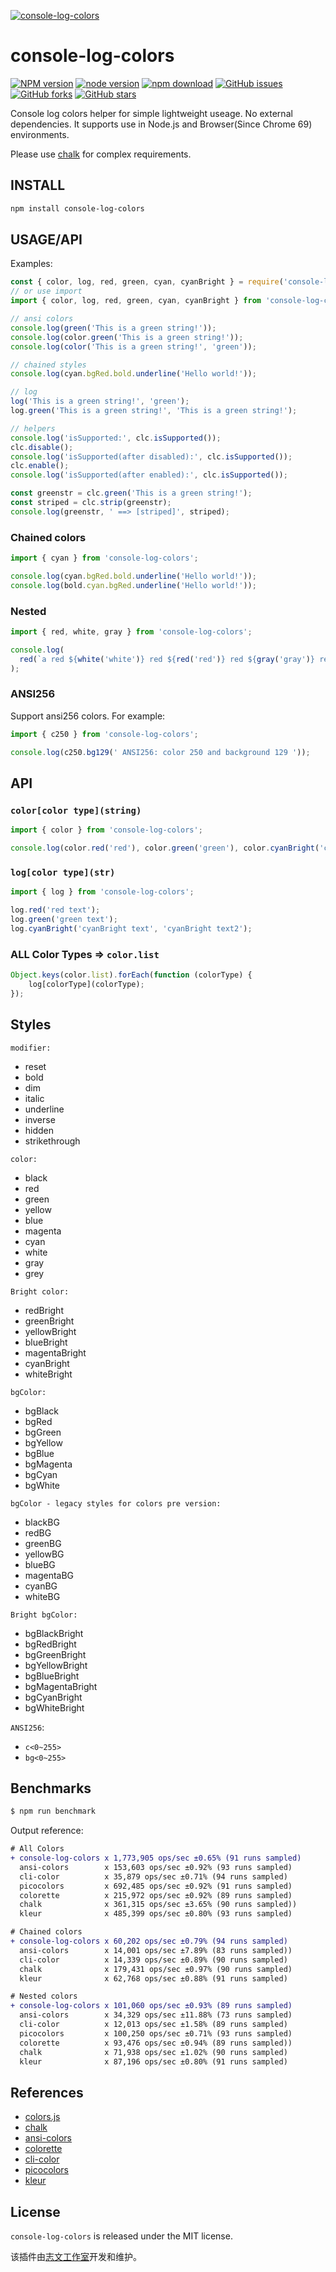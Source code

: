 [![console-log-colors](https://nodei.co/npm/console-log-colors.png)][download-url]

# console-log-colors

[![NPM version][npm-badge]][npm-url]
[![node version][node-badge]][node-url]
[![npm download][download-badge]][download-url]
[![GitHub issues][issues-badge]][issues-url]
[![GitHub forks][forks-badge]][forks-url]
[![GitHub stars][stars-badge]][stars-url]

Console log colors helper for simple lightweight useage. No external dependencies. It supports use in Node.js and Browser(Since Chrome 69) environments.

Please use [chalk](https://github.com/chalk/chalk) for complex requirements.

## INSTALL

```bash
npm install console-log-colors
```

## USAGE/API

Examples:

```js
const { color, log, red, green, cyan, cyanBright } = require('console-log-colors');
// or use import
import { color, log, red, green, cyan, cyanBright } from 'console-log-colors';

// ansi colors
console.log(green('This is a green string!'));
console.log(color.green('This is a green string!'));
console.log(color('This is a green string!', 'green'));

// chained styles
console.log(cyan.bgRed.bold.underline('Hello world!'));

// log
log('This is a green string!', 'green');
log.green('This is a green string!', 'This is a green string!');

// helpers
console.log('isSupported:', clc.isSupported());
clc.disable();
console.log('isSupported(after disabled):', clc.isSupported());
clc.enable();
console.log('isSupported(after enabled):', clc.isSupported());

const greenstr = clc.green('This is a green string!');
const striped = clc.strip(greenstr);
console.log(greenstr, ' ==> [striped]', striped);
```

### Chained colors

```js
import { cyan } from 'console-log-colors';

console.log(cyan.bgRed.bold.underline('Hello world!'));
console.log(bold.cyan.bgRed.underline('Hello world!'));
```

### Nested

```js
import { red, white, gray } from 'console-log-colors';

console.log(
  red(`a red ${white('white')} red ${red('red')} red ${gray('gray')} red ${red('red')} red ${red('red')}`)
);
```

### ANSI256

Support ansi256 colors. For example:

```js
import { c250 } from 'console-log-colors';

console.log(c250.bg129(' ANSI256: color 250 and background 129 '));
```

## API

### `color[color type](string)`

```js
import { color } from 'console-log-colors';

console.log(color.red('red'), color.green('green'), color.cyanBright('cyanBright'));
```

### `log[color type](str)`

```js
import { log } from 'console-log-colors';

log.red('red text');
log.green('green text');
log.cyanBright('cyanBright text', 'cyanBright text2');
```

### ALL Color Types => `color.list`

```js
Object.keys(color.list).forEach(function (colorType) {
    log[colorType](colorType);
});
```

## Styles

`modifier:`

* reset
* bold
* dim
* italic
* underline
* inverse
* hidden
* strikethrough

`color:`

* black
* red
* green
* yellow
* blue
* magenta
* cyan
* white
* gray
* grey

`Bright color:`

* redBright
* greenBright
* yellowBright
* blueBright
* magentaBright
* cyanBright
* whiteBright

`bgColor:`

* bgBlack
* bgRed
* bgGreen
* bgYellow
* bgBlue
* bgMagenta
* bgCyan
* bgWhite

`bgColor - legacy styles for colors pre version:`

* blackBG
* redBG
* greenBG
* yellowBG
* blueBG
* magentaBG
* cyanBG
* whiteBG

`Bright bgColor:`

* bgBlackBright
* bgRedBright
* bgGreenBright
* bgYellowBright
* bgBlueBright
* bgMagentaBright
* bgCyanBright
* bgWhiteBright

`ANSI256`:

- `c<0~255>`
- `bg<0~255>`

## Benchmarks

```bash
$ npm run benchmark
```

Output reference:

```diff
# All Colors
+ console-log-colors x 1,773,905 ops/sec ±0.65% (91 runs sampled)
  ansi-colors        x 153,603 ops/sec ±0.92% (93 runs sampled)
  cli-color          x 35,879 ops/sec ±0.71% (94 runs sampled)
  picocolors         x 692,485 ops/sec ±0.92% (91 runs sampled)
  colorette          x 215,972 ops/sec ±0.92% (89 runs sampled)
  chalk              x 361,315 ops/sec ±3.65% (90 runs sampled))
  kleur              x 485,399 ops/sec ±0.80% (93 runs sampled)

# Chained colors
+ console-log-colors x 60,202 ops/sec ±0.79% (94 runs sampled)
  ansi-colors        x 14,001 ops/sec ±7.89% (83 runs sampled))
  cli-color          x 14,339 ops/sec ±0.89% (90 runs sampled)
  chalk              x 179,431 ops/sec ±0.97% (90 runs sampled)
  kleur              x 62,768 ops/sec ±0.88% (91 runs sampled)

# Nested colors
+ console-log-colors x 101,060 ops/sec ±0.93% (89 runs sampled)
  ansi-colors        x 34,329 ops/sec ±11.88% (73 runs sampled)
  cli-color          x 12,013 ops/sec ±1.58% (89 runs sampled)
  picocolors         x 100,250 ops/sec ±0.71% (93 runs sampled)
  colorette          x 93,476 ops/sec ±0.94% (89 runs sampled))
  chalk              x 71,938 ops/sec ±1.02% (90 runs sampled)
  kleur              x 87,196 ops/sec ±0.80% (91 runs sampled)
```

## References

- [colors.js](https://github.com/Marak/colors.js)
- [chalk](https://github.com/chalk/chalk)
- [ansi-colors](https://github.com/doowb/ansi-colors)
- [colorette](https://github.com/jorgebucaran/colorette)
- [cli-color](https://github.com/medikoo/cli-color)
- [picocolors](https://github.com/alexeyraspopov/picocolors)
- [kleur](https://github.com/lukeed/kleur)

## License

`console-log-colors` is released under the MIT license.

该插件由[志文工作室](https://lzw.me)开发和维护。

[stars-badge]: https://img.shields.io/github/stars/lzwme/console-log-colors.svg
[stars-url]: https://github.com/lzwme/console-log-colors/stargazers
[forks-badge]: https://img.shields.io/github/forks/lzwme/console-log-colors.svg
[forks-url]: https://github.com/lzwme/console-log-colors/network
[issues-badge]: https://img.shields.io/github/issues/lzwme/console-log-colors.svg
[issues-url]: https://github.com/lzwme/console-log-colors/issues
[npm-badge]: https://img.shields.io/npm/v/console-log-colors.svg?style=flat-square
[npm-url]: https://npmjs.com/package/console-log-colors
[node-badge]: https://img.shields.io/badge/node.js-%3E=_4.0.0-green.svg?style=flat-square
[node-url]: https://nodejs.org/download/
[download-badge]: https://img.shields.io/npm/dm/console-log-colors.svg?style=flat-square
[download-url]: https://npmjs.com/package/console-log-colors
[bundlephobia-url]: https://bundlephobia.com/result?p=console-log-colors
[bundlephobia-badge]: https://badgen.net/bundlephobia/minzip/console-log-colors
